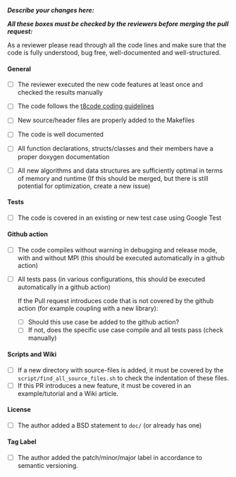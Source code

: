 **_Describe your changes here:_**



**_All these boxes must be checked by the reviewers before merging the pull request:_**

As a reviewer please read through all the code lines and make sure that the code is fully understood, bug free, well-documented and well-structured.


#### General
- [ ] The reviewer executed the new code features at least once and checked the results manually

- [ ] The code follows the [t8code coding guidelines](https://github.com/DLR-AMR/t8code/wiki/Coding-Guideline)
- [ ] New source/header files are properly added to the Makefiles
- [ ] The code is well documented
- [ ] All function declarations, structs/classes and their members have a proper doxygen documentation
- [ ] All new algorithms and data structures are sufficiently optimal in terms of memory and runtime (If this should be merged, but there is still potential for optimization, create a new issue)

#### Tests
- [ ] The code is covered in an existing or new test case using Google Test

#### Github action

- [ ] The code compiles without warning in debugging and release mode, with and without MPI (this should be executed automatically in a github action)
- [ ] All tests pass (in various configurations, this should be executed automatically in a github action)

  If the Pull request introduces code that is not covered by the github action (for example coupling with a new library):
  - [ ] Should this use case be added to the github action?
  - [ ] If not, does the specific use case compile and all tests pass (check manually)

#### Scripts and Wiki

- [ ] If a new directory with source-files is added, it must be covered by the `script/find_all_source_files.sh` to check the indentation of these files.
- [ ] If this PR introduces a new feature, it must be covered in an example/tutorial and a Wiki article.

#### License

- [ ] The author added a BSD statement to `doc/` (or already has one)

#### Tag Label

- [ ] The author added the patch/minor/major label in accordance to semantic versioning.
